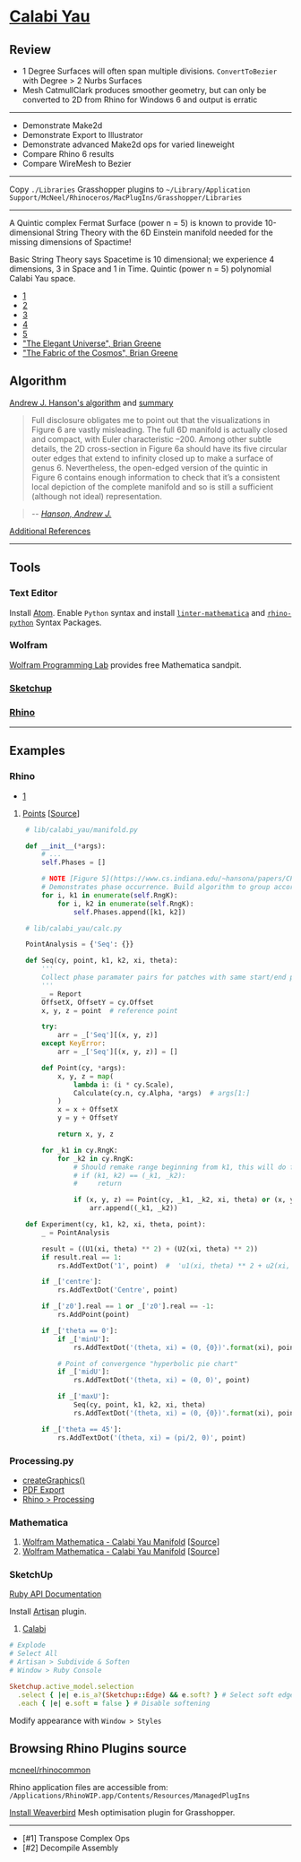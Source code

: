 # [Calabi Yau](https://bitbucket.org/kunst_dev/snippets)

## Review

* 1 Degree Surfaces will often span multiple divisions. `ConvertToBezier` with Degree > 2 Nurbs Surfaces
* Mesh CatmullClark produces smoother geometry, but can only be converted to 2D from Rhino for Windows 6 and output is erratic

---

* Demonstrate Make2d
* Demonstrate Export to Illustrator
* Demonstrate advanced Make2d ops for varied lineweight
* Compare Rhino 6 results
* Compare WireMesh to Bezier

---

Copy `./Libraries` Grasshopper plugins to
`~/Library/Application Support/McNeel/Rhinoceros/MacPlugIns/Grasshopper/Libraries`

---

A Quintic complex Fermat Surface (power n = 5) is known to provide 10-dimensional String Theory with the 6D Einstein manifold needed for the missing dimensions of Spactime!

Basic String Theory says Spacetime is 10 dimensional; we experience 4 dimensions, 3 in Space and 1 in Time. Quintic (power n = 5) polynomial Calabi Yau space.

* [1](https://www.youtube.com/watch?v=Yz6gltKeoM8)
* [2](http://scholarpedia.org/article/Calabi-Yau_manifold)
* [3](https://mathoverflow.net/questions/42707/calabi-yau-manifolds)
* [4](http://dimensions-of-time.blogspot.com.au/)
* [5](http://prideout.net/blog/?p=44)
* ["The Elegant Universe", Brian Greene]()
* ["The Fabric of the Cosmos", Brian Greene]()

## Algorithm

[Andrew J. Hanson's algorithm](https://www.cs.indiana.edu/~hansona/papers/CP2-94.pdf) and [summary](http://aleph.se/andart2/)

> Full disclosure obligates me to point out that the visualizations
in Figure 6 are vastly misleading. The full 6D manifold is
actually closed and compact, with Euler characteristic –200.
Among other subtle details, the 2D cross-section in Figure
6a should have its five circular outer edges that extend to
infinity closed up to make a surface of genus 6. Nevertheless,
the open-edged version of the quintic in Figure 6 contains
enough information to check that it’s a consistent local
depiction of the complete manifold and so is still a sufficient
(although not ideal) representation.

> -- <cite>[Hanson, Andrew J.][1]</cite>

[Additional References](https://www.semanticscholar.org/paper/A-Construction-for-Computer-Visualization-of-Certa-Hanson/8861c0026a89af89b19e9df7267846ec056461c1?citingPapersSort=is-influential&citingPapersLimit=10&citingPapersOffset=10&citedPapersSort=is-influential&citedPapersLimit=10&citedPapersOffset=0)

---

## Tools

### Text Editor

Install [Atom](https://atom.io/). Enable `Python` syntax and install [`linter-mathematica`](https://atom.io/packages/linter-mathematica) and [`rhino-python`](https://atom.io/packages/rhino-python) Syntax Packages.

### Wolfram

[Wolfram Programming Lab](https://lab.open.wolframcloud.com/app/view/newNotebook?ext=nb) provides free Mathematica sandpit.

### [Sketchup]()

### [Rhino](http://www.rhino3d.com/download/rhino-for-mac/5/wip)

---

## Examples

### Rhino

* [1](http://developer.rhino3d.com/guides/rhinopython/primer-101/)

1. [Points](/lib/calabi/manifold.py) [[Source](http://www.tanjiasi.com/surface-design/)]

```python
    # lib/calabi_yau/manifold.py

    def __init__(*args):
        # ...
        self.Phases = []

        # NOTE [Figure 5](https://www.cs.indiana.edu/~hansona/papers/CP2-94.pdf)
        # Demonstrates phase occurrence. Build algorithm to group accordingly.
        for i, k1 in enumerate(self.RngK):
            for i, k2 in enumerate(self.RngK):
                self.Phases.append([k1, k2])
```

```python
    # lib/calabi_yau/calc.py

    PointAnalysis = {'Seq': {}}

    def Seq(cy, point, k1, k2, xi, theta):
        '''
        Collect phase paramater pairs for patches with same start/end point
        '''
        _ = Report
        OffsetX, OffsetY = cy.Offset
        x, y, z = point  # reference point

        try:
            arr = _['Seq'][(x, y, z)]
        except KeyError:
            arr = _['Seq'][(x, y, z)] = []

        def Point(cy, *args):
            x, y, z = map(
                lambda i: (i * cy.Scale),
                Calculate(cy.n, cy.Alpha, *args)  # args[1:]
            )
            x = x + OffsetX
            y = y + OffsetY

            return x, y, z

        for _k1 in cy.RngK:
            for _k2 in cy.RngK:
                # Should remake range beginning from k1, this will do for now.
                # if (k1, k2) == (_k1, _k2):
                #     return

                if (x, y, z) == Point(cy, _k1, _k2, xi, theta) or (x, y, z) == Point(cy, _k1, _k2, -1, theta):
                    arr.append((_k1, _k2))

    def Experiment(cy, k1, k2, xi, theta, point):
        _ = PointAnalysis

        result = ((U1(xi, theta) ** 2) + (U2(xi, theta) ** 2))
        if result.real == 1:
            rs.AddTextDot('1', point)  #  'u1(xi, theta) ** 2 + u2(xi, theta) ** 2 = 1'

        if _['centre']:
            rs.AddTextDot('Centre', point)

        if _['z0'].real == 1 or _['z0'].real == -1:
            rs.AddPoint(point)

        if _['theta == 0']:
            if _['minU']:
                rs.AddTextDot('(theta, xi) = (0, {0})'.format(xi), point)

            # Point of convergence "hyperbolic pie chart"
            if _['midU']:
                rs.AddTextDot('(theta, xi) = (0, 0)', point)

            if _['maxU']:
                Seq(cy, point, k1, k2, xi, theta)
                rs.AddTextDot('(theta, xi) = (0, {0})'.format(xi), point)

        if _['theta == 45']:
            rs.AddTextDot('(theta, xi) = (pi/2, 0)', point)
```

### Processing.py

* [createGraphics()](http://py.processing.org/reference/createGraphics.html)
* [PDF Export](https://www.processing.org/reference/libraries/pdf/index.html)
* [Rhino > Processing](https://www.cs.rpi.edu/~cutler/gaudi/objImport/html/objectImport.html)

### Mathematica

1. [Wolfram Mathematica - Calabi Yau Manifold](/examples/mathematica/plot_1.nb)  [[Source](http://demonstrations.wolfram.com/CalabiYauSpace/)]
2. [Wolfram Mathematica - Calabi Yau Manifold](/examples/mathematica/plot_2.nb)  [[Source](http://kaurov.com/wordpress/?p=1246)]

### SketchUp

[Ruby API Documentation](http://ruby.sketchup.com/Sketchup/)

Install [Artisan](http://artisan4sketchup.com/) plugin.

1. [Calabi](https://3dwarehouse.sketchup.com/model/73d1a448bc4c446d8389babcf188871/Manifolds)

```ruby
# Explode
# Select All
# Artisan > Subdivide & Soften
# Window > Ruby Console

Sketchup.active_model.selection
  .select { |e| e.is_a?(Sketchup::Edge) && e.soft? } # Select soft edges
  .each { |e| e.soft = false } # Disable softening
```

Modify appearance with `Window > Styles`

## Browsing Rhino Plugins source

[mcneel/rhinocommon](https://github.com/mcneel/rhinocommon)

Rhino application files are accessible from: `/Applications/RhinoWIP.app/Contents/Resources/ManagedPlugIns`

[Install Weaverbird](http://www.grasshopper3d.com/group/weaverbird/forum/topics/weaverbird-for-the-mac) Mesh optimisation plugin for Grasshopper.

---

* [#1] Transpose Complex Ops
* [#2] Decompile Assembly

[1]:https://pdfs.semanticscholar.org/a51f/16741a6452effe2c3773577484fc88948f40.pdf
